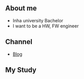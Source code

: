 ## About me
- Inha university Bachelor
- I want to be a HW, FW engineer

## Channel
- [Blog](https://record-of-suhun.tistory.com/)

## My Study

<!--
**CSHhyeon/CSHhyeon** is a ✨ _special_ ✨ repository because its `README.md` (this file) appears on your GitHub profile.

Here are some ideas to get you started:

- 🔭 I’m currently working on ...
- 🌱 I’m currently learning ...
- 👯 I’m looking to collaborate on ...
- 🤔 I’m looking for help with ...
- 💬 Ask me about ...
- 📫 How to reach me: ...
- 😄 Pronouns: ...
- ⚡ Fun fact: ...
-->
